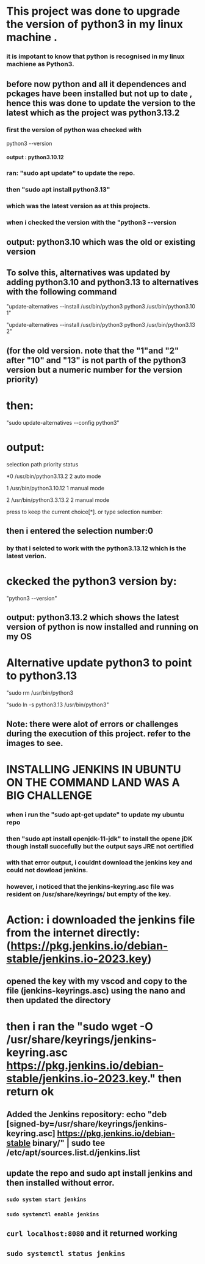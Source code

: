 # This project was done to upgrade the version of python3 in my linux machine .

### it is impotant to know that python is recognised in my linux machiene as Python3. 

## before now python and all it dependences and pckages have been installed but not up to date , hence this was done to update the version to the latest which as the project was python3.13.2

### first the version of python was checked with 

python3 --version

#### output : python3.10.12

### ran: "sudo apt update" to update the repo.

### then "sudo apt install python3.13"
 ### which was the latest version as at this projects.

 ### when i checked the version with the "python3 --version

 ## output: python3.10  which was the old or existing version 

 ## To solve this, alternatives was updated by adding python3.10 and python3.13 to alternatives with the following command

 "update-alternatives --install /usr/bin/python3 python3 /usr/bin/python3.10 1" 

 "update-alternatives --install /usr/bin/python3 python3 /usr/bin/python3.13 2"

 ## (for the old version. note that the "1"and "2" after "10" and "13" is not parth of the python3 version but a numeric number for the version priority)

 # then:
 "sudo update-alternatives --config python3"

 # output: 

selection                path                       priority        status

*0              /usr/bin/python3.13.2          2                   auto mode

 1             /usr/bin/python3.10.12          1                   manual mode

 2            /usr/bin/python3.3.13.2          2                   manual mode

 press <enter> to keep the current choice[*]. or type selection number:

 ## then i entered the selection number:0
### by that i selcted to work with the python3.13.12 which is the latest verion.
# ckecked the python3 version by: 

"python3 --version"

## output: python3.13.2  which shows the latest version of python is now installed and running on my OS

# Alternative update python3 to point to python3.13

"sudo rm /usr/bin/python3

"sudo ln -s python3.13 /usr/bin/python3" 

## Note: there were alot of errors or challenges during the execution of this project. refer to the images to see.






# INSTALLING JENKINS IN UBUNTU ON THE COMMAND LAND WAS A BIG CHALLENGE 

### when i run the "sudo apt-get update" to update my ubuntu repo

### then "sudo apt install openjdk-11-jdk" to install the opene jDK though install succefully but the output says JRE not certified

### with that error output, i couldnt download the jenkins key and could not dowload jenkins.

### however, i noticed that the jenkins-keyring.asc file was resident on /usr/share/keyrings/ but empty of the key.

# Action: i downloaded the jenkins file from the internet directly: (https://pkg.jenkins.io/debian-stable/jenkins.io-2023.key) 

## opened the key with my vscod and copy to the file (jenkins-keyrings.asc) using the nano and then updated the directory

# then i ran the "sudo wget -O /usr/share/keyrings/jenkins-keyring.asc https://pkg.jenkins.io/debian-stable/jenkins.io-2023.key."   then return ok

## Added the Jenkins repository: echo "deb [signed-by=/usr/share/keyrings/jenkins-keyring.asc] https://pkg.jenkins.io/debian-stable binary/" | sudo tee /etc/apt/sources.list.d/jenkins.list

## update the repo and sudo apt install jenkins and then installed without error.

### `sudo system start jenkins`

### `sudo systemctl enable jenkins`

## `curl localhost:8080`  and it returned working

## `sudo systemctl status jenkins`
